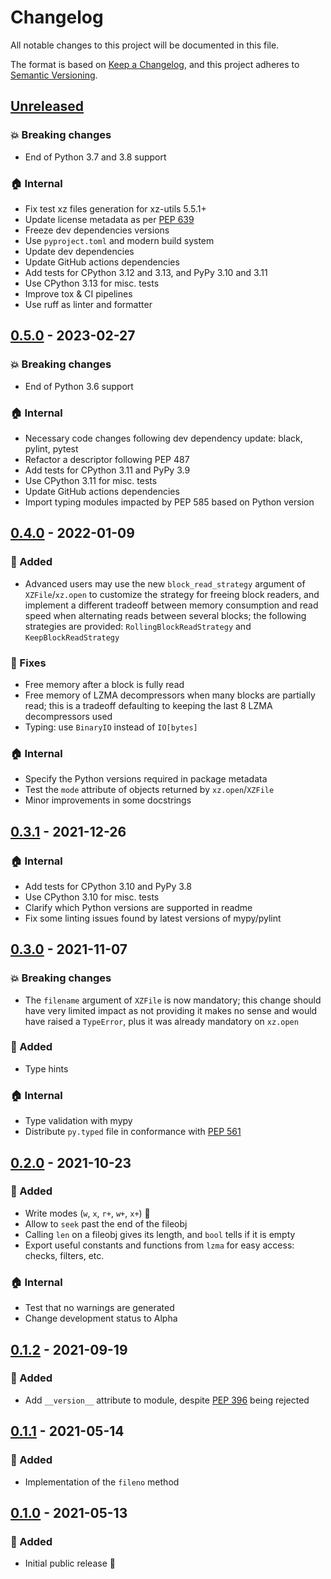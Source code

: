 # Changelog

All notable changes to this project will be documented in this file.

The format is based on [Keep a Changelog](https://keepachangelog.com/), and this project
adheres to [Semantic Versioning](https://semver.org/).

## [Unreleased]

[unreleased]: https://github.com/rogdham/python-xz/compare/v0.5.0...HEAD

### :boom: Breaking changes

- End of Python 3.7 and 3.8 support

### :house: Internal

- Fix test xz files generation for xz-utils 5.5.1+
- Update license metadata as per [PEP 639](https://peps.python.org/pep-0639)
- Freeze dev dependencies versions
- Use `pyproject.toml` and modern build system
- Update dev dependencies
- Update GitHub actions dependencies
- Add tests for CPython 3.12 and 3.13, and PyPy 3.10 and 3.11
- Use CPython 3.13 for misc. tests
- Improve tox & CI pipelines
- Use ruff as linter and formatter

## [0.5.0] - 2023-02-27

[0.5.0]: https://github.com/rogdham/python-xz/releases/tag/v0.5.0

### :boom: Breaking changes

- End of Python 3.6 support

### :house: Internal

- Necessary code changes following dev dependency update: black, pylint, pytest
- Refactor a descriptor following PEP 487
- Add tests for CPython 3.11 and PyPy 3.9
- Use CPython 3.11 for misc. tests
- Update GitHub actions dependencies
- Import typing modules impacted by PEP 585 based on Python version

## [0.4.0] - 2022-01-09

[0.4.0]: https://github.com/rogdham/python-xz/releases/tag/v0.4.0

### :rocket: Added

- Advanced users may use the new `block_read_strategy` argument of `XZFile`/`xz.open` to
  customize the strategy for freeing block readers, and implement a different tradeoff
  between memory consumption and read speed when alternating reads between several
  blocks; the following strategies are provided: `RollingBlockReadStrategy` and
  `KeepBlockReadStrategy`

### :bug: Fixes

- Free memory after a block is fully read
- Free memory of LZMA decompressors when many blocks are partially read; this is a
  tradeoff defaulting to keeping the last 8 LZMA decompressors used
- Typing: use `BinaryIO` instead of `IO[bytes]`

### :house: Internal

- Specify the Python versions required in package metadata
- Test the `mode` attribute of objects returned by `xz.open`/`XZFile`
- Minor improvements in some docstrings

## [0.3.1] - 2021-12-26

[0.3.1]: https://github.com/rogdham/python-xz/releases/tag/v0.3.1

### :house: Internal

- Add tests for CPython 3.10 and PyPy 3.8
- Use CPython 3.10 for misc. tests
- Clarify which Python versions are supported in readme
- Fix some linting issues found by latest versions of mypy/pylint

## [0.3.0] - 2021-11-07

[0.3.0]: https://github.com/rogdham/python-xz/releases/tag/v0.3.0

### :boom: Breaking changes

- The `filename` argument of `XZFile` is now mandatory; this change should have very
  limited impact as not providing it makes no sense and would have raised a `TypeError`,
  plus it was already mandatory on `xz.open`

### :rocket: Added

- Type hints

### :house: Internal

- Type validation with mypy
- Distribute `py.typed` file in conformance with [PEP 561]

[pep 561]: https://www.python.org/dev/peps/pep-0561/

## [0.2.0] - 2021-10-23

[0.2.0]: https://github.com/rogdham/python-xz/releases/tag/v0.2.0

### :rocket: Added

- Write modes (`w`, `x`, `r+`, `w+`, `x+`) :tada:
- Allow to `seek` past the end of the fileobj
- Calling `len` on a fileobj gives its length, and `bool` tells if it is empty
- Export useful constants and functions from `lzma` for easy access: checks, filters,
  etc.

### :house: Internal

- Test that no warnings are generated
- Change development status to Alpha

## [0.1.2] - 2021-09-19

[0.1.2]: https://github.com/rogdham/python-xz/releases/tag/v0.1.2

### :rocket: Added

- Add `__version__` attribute to module, despite [PEP 396] being rejected

[pep 396]: https://www.python.org/dev/peps/pep-0396/

## [0.1.1] - 2021-05-14

[0.1.1]: https://github.com/rogdham/python-xz/releases/tag/v0.1.1

### :rocket: Added

- Implementation of the `fileno` method

## [0.1.0] - 2021-05-13

[0.1.0]: https://github.com/rogdham/python-xz/releases/tag/v0.1.0

### :rocket: Added

- Initial public release :tada:
